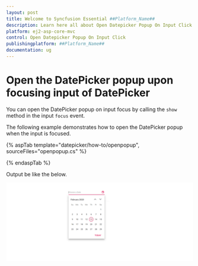 ```yaml
---
layout: post
title: Welcome to Syncfusion Essential ##Platform_Name##
description: Learn here all about Open Datepicker Popup On Input Click of Syncfusion Essential ##Platform_Name## widgets based on HTML5 and jQuery.
platform: ej2-asp-core-mvc
control: Open Datepicker Popup On Input Click
publishingplatform: ##Platform_Name##
documentation: ug
---
```



# Open the DatePicker popup upon focusing input of DatePicker

You can open the DatePicker popup on input focus by calling the `show` method in the input `focus` event.

The following example demonstrates how to open the DatePicker popup when the input is focused.

{% aspTab template="datepicker/how-to/openpopup", sourceFiles="openpopup.cs" %}

{% endaspTab %}

Output be like the below.

![datepicker](../images/openpopup.png)